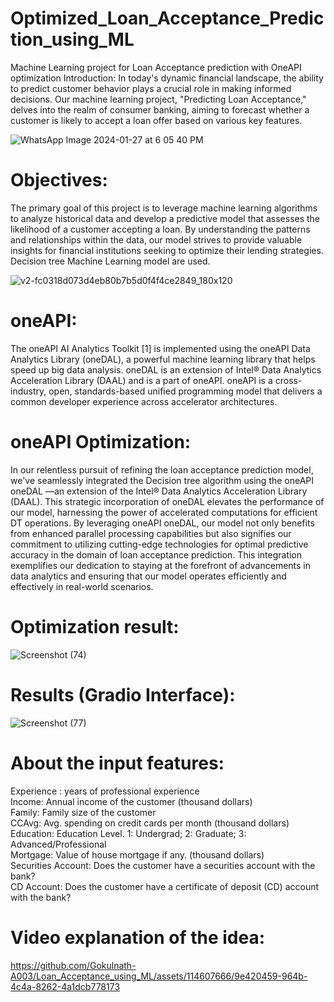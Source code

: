 # Optimized_Loan_Acceptance_Prediction_using_ML
Machine Learning project for Loan Acceptance prediction with OneAPI optimization
Introduction:
In today's dynamic financial landscape, the ability to predict customer behavior plays a crucial role in making informed decisions. Our machine learning project, "Predicting Loan Acceptance," delves into the realm of consumer banking, aiming to forecast whether a customer is likely to accept a loan offer based on various key features. 


![WhatsApp Image 2024-01-27 at 6 05 40 PM](https://github.com/Gokulnath-A003/Loan_Acceptance_using_ML/assets/114607666/245e3995-a45f-4a6a-8c11-cbcd20193a79)

# Objectives:

  The primary goal of this project is to leverage machine learning algorithms to analyze historical data and develop a predictive model that assesses the likelihood of a customer accepting a loan. By understanding the patterns and relationships within the data, our model strives to provide valuable insights for financial institutions seeking to optimize their lending strategies. Decision tree Machine Learning model are used.
  
  ![v2-fc0318d073d4eb80b7b5d0f4f4ce2849_180x120](https://github.com/Gokulnath-A003/Loan_Acceptance_using_ML/assets/114607666/400b9db8-725e-4f89-8151-065fd109fd72)

# **oneAPI:**

  The oneAPI AI Analytics Toolkit [1] is implemented using the oneAPI Data Analytics Library (oneDAL), a powerful machine learning library that helps speed up big data analysis. oneDAL is an extension of Intel® Data Analytics Acceleration Library (DAAL) and is a part of oneAPI. oneAPI is a cross-industry, open, standards-based unified programming model that delivers a common developer experience across accelerator architectures.
  
# **oneAPI Optimization:**

  In our relentless pursuit of refining the loan acceptance prediction model, we've seamlessly integrated the Decision tree algorithm using the oneAPI oneDAL —an extension of the Intel® Data Analytics Acceleration Library (DAAL). This strategic incorporation of oneDAL elevates the performance of our model, harnessing the power of accelerated computations for efficient DT operations. By leveraging oneAPI oneDAL, our model not only benefits from enhanced parallel processing capabilities but also signifies our commitment to utilizing cutting-edge technologies for optimal predictive accuracy in the domain of loan acceptance prediction. This integration exemplifies our dedication to staying at the forefront of advancements in data analytics and ensuring that our model operates efficiently and effectively in real-world scenarios.
  
# **Optimization result:**

![Screenshot (74)](https://github.com/Gokulnath-A003/Loan_Acceptance_using_ML/assets/114607666/dbfa7326-9955-4f29-9ab4-4c5aca9fc51b)

# **Results (Gradio Interface):**
![Screenshot (77)](https://github.com/Gokulnath-A003/Loan_Acceptance_using_ML/assets/114607666/e1aada1b-d00a-4213-96ec-e2cd87a3c834)


# **About the input features:**

Experience : years of professional experience</br>
Income: Annual income of the customer (thousand dollars)</br>
Family: Family size of the customer</br>
CCAvg: Avg. spending on credit cards per month (thousand dollars)</br>
Education: Education Level. 1: Undergrad; 2: Graduate; 3: Advanced/Professional</br>
Mortgage: Value of house mortgage if any. (thousand dollars)</br>
Securities Account: Does the customer have a securities account with the bank?</br>
CD Account: Does the customer have a certificate of deposit (CD) account with the bank?</br>

# **Video explanation of the idea:**


https://github.com/Gokulnath-A003/Loan_Acceptance_using_ML/assets/114607666/9e420459-964b-4c4a-8262-4a1dcb778173


